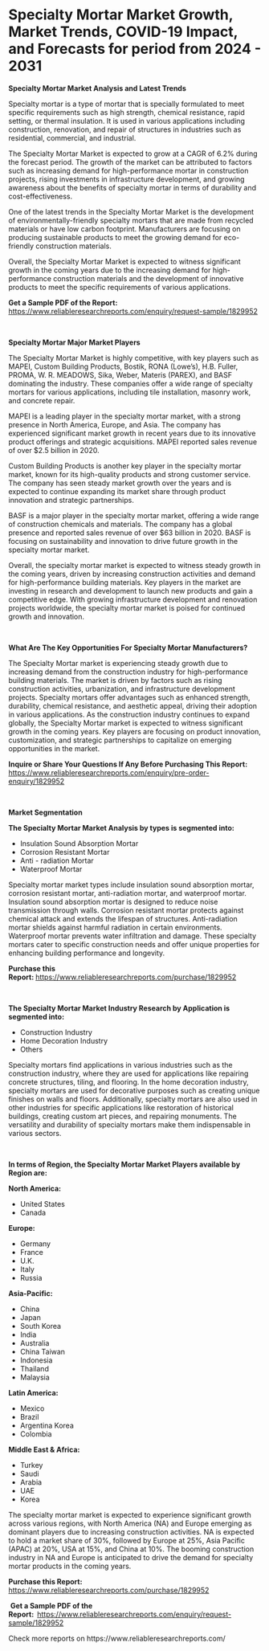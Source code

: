 <p><h1>Specialty Mortar Market Growth, Market Trends, COVID-19 Impact, and Forecasts for period from 2024 - 2031</h1></p><p><strong>Specialty Mortar Market Analysis and Latest Trends</strong></p>
<p><p>Specialty mortar is a type of mortar that is specially formulated to meet specific requirements such as high strength, chemical resistance, rapid setting, or thermal insulation. It is used in various applications including construction, renovation, and repair of structures in industries such as residential, commercial, and industrial.</p><p>The Specialty Mortar Market is expected to grow at a CAGR of 6.2% during the forecast period. The growth of the market can be attributed to factors such as increasing demand for high-performance mortar in construction projects, rising investments in infrastructure development, and growing awareness about the benefits of specialty mortar in terms of durability and cost-effectiveness.</p><p>One of the latest trends in the Specialty Mortar Market is the development of environmentally-friendly specialty mortars that are made from recycled materials or have low carbon footprint. Manufacturers are focusing on producing sustainable products to meet the growing demand for eco-friendly construction materials.</p><p>Overall, the Specialty Mortar Market is expected to witness significant growth in the coming years due to the increasing demand for high-performance construction materials and the development of innovative products to meet the specific requirements of various applications.</p></p>
<p><strong>Get a Sample PDF of the Report:&nbsp;</strong> <a href="https://www.reliableresearchreports.com/enquiry/request-sample/1829952">https://www.reliableresearchreports.com/enquiry/request-sample/1829952</a></p>
<p>&nbsp;</p>
<p><strong>Specialty Mortar Major Market Players</strong></p>
<p><p>The Specialty Mortar Market is highly competitive, with key players such as MAPEI, Custom Building Products, Bostik, RONA (Lowe’s), H.B. Fuller, PROMA, W. R. MEADOWS, Sika, Weber, Materis (PAREX), and BASF dominating the industry. These companies offer a wide range of specialty mortars for various applications, including tile installation, masonry work, and concrete repair.</p><p>MAPEI is a leading player in the specialty mortar market, with a strong presence in North America, Europe, and Asia. The company has experienced significant market growth in recent years due to its innovative product offerings and strategic acquisitions. MAPEI reported sales revenue of over $2.5 billion in 2020.</p><p>Custom Building Products is another key player in the specialty mortar market, known for its high-quality products and strong customer service. The company has seen steady market growth over the years and is expected to continue expanding its market share through product innovation and strategic partnerships.</p><p>BASF is a major player in the specialty mortar market, offering a wide range of construction chemicals and materials. The company has a global presence and reported sales revenue of over $63 billion in 2020. BASF is focusing on sustainability and innovation to drive future growth in the specialty mortar market.</p><p>Overall, the specialty mortar market is expected to witness steady growth in the coming years, driven by increasing construction activities and demand for high-performance building materials. Key players in the market are investing in research and development to launch new products and gain a competitive edge. With growing infrastructure development and renovation projects worldwide, the specialty mortar market is poised for continued growth and innovation.</p></p>
<p>&nbsp;</p>
<p><strong>What Are The Key Opportunities For Specialty Mortar Manufacturers?</strong></p>
<p><p>The Specialty Mortar market is experiencing steady growth due to increasing demand from the construction industry for high-performance building materials. The market is driven by factors such as rising construction activities, urbanization, and infrastructure development projects. Specialty mortars offer advantages such as enhanced strength, durability, chemical resistance, and aesthetic appeal, driving their adoption in various applications. As the construction industry continues to expand globally, the Specialty Mortar market is expected to witness significant growth in the coming years. Key players are focusing on product innovation, customization, and strategic partnerships to capitalize on emerging opportunities in the market.</p></p>
<p><strong>Inquire or Share Your Questions If Any Before Purchasing This Report:</strong> <a href="https://www.reliableresearchreports.com/enquiry/pre-order-enquiry/1829952">https://www.reliableresearchreports.com/enquiry/pre-order-enquiry/1829952</a></p>
<p>&nbsp;</p>
<p><strong>Market Segmentation</strong></p>
<p><strong>The Specialty Mortar Market Analysis by types is segmented into:</strong></p>
<p><ul><li>Insulation Sound Absorption Mortar</li><li>Corrosion Resistant Mortar</li><li>Anti - radiation Mortar</li><li>Waterproof Mortar</li></ul></p>
<p><p>Specialty mortar market types include insulation sound absorption mortar, corrosion resistant mortar, anti-radiation mortar, and waterproof mortar. Insulation sound absorption mortar is designed to reduce noise transmission through walls. Corrosion resistant mortar protects against chemical attack and extends the lifespan of structures. Anti-radiation mortar shields against harmful radiation in certain environments. Waterproof mortar prevents water infiltration and damage. These specialty mortars cater to specific construction needs and offer unique properties for enhancing building performance and longevity.</p></p>
<p><strong>Purchase this Report:&nbsp;</strong><a href="https://www.reliableresearchreports.com/purchase/1829952">https://www.reliableresearchreports.com/purchase/1829952</a></p>
<p>&nbsp;</p>
<p><strong>The Specialty Mortar Market Industry Research by Application is segmented into:</strong></p>
<p><ul><li>Construction Industry</li><li>Home Decoration Industry</li><li>Others</li></ul></p>
<p><p>Specialty mortars find applications in various industries such as the construction industry, where they are used for applications like repairing concrete structures, tiling, and flooring. In the home decoration industry, specialty mortars are used for decorative purposes such as creating unique finishes on walls and floors. Additionally, specialty mortars are also used in other industries for specific applications like restoration of historical buildings, creating custom art pieces, and repairing monuments. The versatility and durability of specialty mortars make them indispensable in various sectors.</p></p>
<p>&nbsp;</p>
<p><strong>In terms of Region, the Specialty Mortar Market Players available by Region are:</strong></p>
<p>
    <p> <strong> North America: </strong>
        <ul>
            <li>United States</li>
            <li>Canada</li>
        </ul>
        </p> 
    <p> <strong> Europe: </strong>
        <ul>
            <li>Germany</li>
            <li>France</li>
            <li>U.K.</li>
            <li>Italy</li>
            <li>Russia</li>
        </ul>
        </p> 
    <p> <strong> Asia-Pacific: </strong>
        <ul>
            <li>China</li>
            <li>Japan</li>
            <li>South Korea</li>
            <li>India</li>
            <li>Australia</li>
            <li>China Taiwan</li>
            <li>Indonesia</li>
            <li>Thailand</li>
            <li>Malaysia</li>
        </ul>
        </p> 
    <p> <strong> Latin America: </strong>
        <ul>
            <li>Mexico</li>
            <li>Brazil</li>
            <li>Argentina Korea</li>
            <li>Colombia</li>
        </ul>
        </p> 
    <p> <strong> Middle East & Africa: </strong>
        <ul>
            <li>Turkey</li>
            <li>Saudi</li>
            <li>Arabia</li>
            <li>UAE</li>
            <li>Korea</li>
        </ul>
    </p>
    </p>
<p><p>The specialty mortar market is expected to experience significant growth across various regions, with North America (NA) and Europe emerging as dominant players due to increasing construction activities. NA is expected to hold a market share of 30%, followed by Europe at 25%, Asia Pacific (APAC) at 20%, USA at 15%, and China at 10%. The booming construction industry in NA and Europe is anticipated to drive the demand for specialty mortar products in the coming years.</p></p>
<p><strong>Purchase this Report: </strong><a href="https://www.reliableresearchreports.com/purchase/1829952">https://www.reliableresearchreports.com/purchase/1829952</a></p>
<p>&nbsp;<strong>Get a Sample PDF of the Report:&nbsp;&nbsp;</strong><a href="https://www.reliableresearchreports.com/enquiry/request-sample/1829952">https://www.reliableresearchreports.com/enquiry/request-sample/1829952</a></p>
<p><strong></strong></p>
<p>Check more reports on https://www.reliableresearchreports.com/</p>